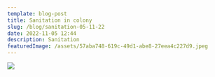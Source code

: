 ```yaml
---
template: blog-post
title: Sanitation in colony
slug: /blog/sanitation-05-11-22
date: 2022-11-05 12:44
description: Sanitation
featuredImage: /assets/57aba748-619c-49d1-abe8-27eea4c227d9.jpeg
---
```

![](/assets/e27fca19-a8d7-4007-ac00-c6163258aef1.jpeg)